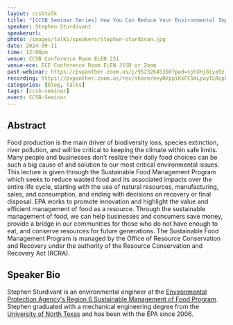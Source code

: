 ```yaml
---
layout: ccsbtalk
title: "[CCSB Seminar Series] How You Can Reduce Your Environmental Impact Through Food Choices – EPA Region 6"
speaker: Stephen Sturdivant
speakerurl: 
photo: /images/talks/speakers/stephen-sturdivan.jpg
date: 2024-09-11
time: 12:00pm
venue: CCSB Conference Room ELEN 231
venue-ece: ECE Conference Room ELEN 315D or Zoom
past-webinar: https://pvpanther.zoom.us/j/95232645350?pwd=sjhXHj8iya9zIz8sc0koZ4GcwAbUlv.1&from=addon
recording: https://pvpanther.zoom.us/rec/share/eeyRYppiKkFCSmLpayTLRcph5oaztQB2pOHaqVVxn_LO2gzo4hf5u-1V-xu9t_vp.Qz4CjrBwb_QpsLPZ
categories: [blog, talks]
tags: [ccsb-seminar]
event: CCSB-Seminar
---
```



## Abstract

Food production is the main driver of biodiversity loss, species extinction, river pollution, and will be critical to keeping the climate within safe limits. Many people and businesses don’t realize their daily food choices can be such a big cause of and solution to our most critical environmental issues. This lecture is given through the Sustainable Food Management Program which seeks to reduce wasted food and its associated impacts over the entire life cycle, starting with the use of natural resources, manufacturing, sales, and consumption, and ending with decisions on recovery or final disposal. EPA works to promote innovation and highlight the value and efficient management of food as a resource. Through the sustainable management of food, we can help businesses and consumers save money, provide a bridge in our communities for those who do not have enough to eat, and conserve resources for future generations. The Sustainable Food Management Program is managed by the Office of Resource Conservation and Recovery under the authority of the Resource Conservation and Recovery Act (RCRA).


## Speaker Bio

Stephen Sturdivant is an environmental engineer at the <a href="https://www.epa.gov/sustainable-management-food">Environmental Protection Agency's Region 6 Sustainable Management of Food Program</a>. Stephen graduated with a mechanical engineering degree from the <a href="https://www.unt.edu">University of North Texas</a> and has been with the EPA since 2006. 


